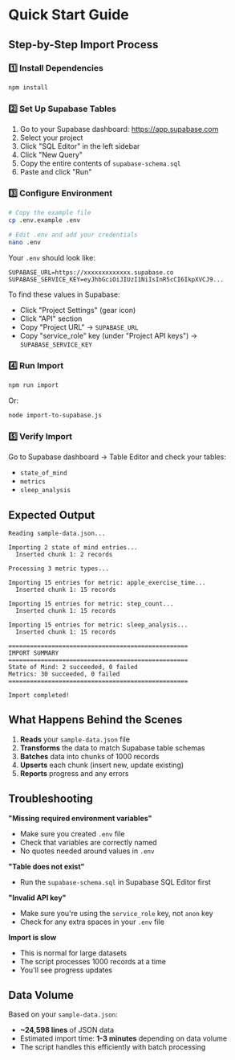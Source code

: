 # Quick Start Guide

## Step-by-Step Import Process

### 1️⃣ Install Dependencies
```bash
npm install
```

### 2️⃣ Set Up Supabase Tables
1. Go to your Supabase dashboard: https://app.supabase.com
2. Select your project
3. Click "SQL Editor" in the left sidebar
4. Click "New Query"
5. Copy the entire contents of `supabase-schema.sql`
6. Paste and click "Run"

### 3️⃣ Configure Environment
```bash
# Copy the example file
cp .env.example .env

# Edit .env and add your credentials
nano .env
```

Your `.env` should look like:
```env
SUPABASE_URL=https://xxxxxxxxxxxxx.supabase.co
SUPABASE_SERVICE_KEY=eyJhbGciOiJIUzI1NiIsInR5cCI6IkpXVCJ9...
```

To find these values in Supabase:
- Click "Project Settings" (gear icon)
- Click "API" section
- Copy "Project URL" → `SUPABASE_URL`
- Copy "service_role" key (under "Project API keys") → `SUPABASE_SERVICE_KEY`

### 4️⃣ Run Import
```bash
npm run import
```

Or:
```bash
node import-to-supabase.js
```

### 5️⃣ Verify Import
Go to Supabase dashboard → Table Editor and check your tables:
- `state_of_mind`
- `metrics`
- `sleep_analysis`

## Expected Output

```
Reading sample-data.json...

Importing 2 state of mind entries...
  Inserted chunk 1: 2 records

Processing 3 metric types...

Importing 15 entries for metric: apple_exercise_time...
  Inserted chunk 1: 15 records

Importing 15 entries for metric: step_count...
  Inserted chunk 1: 15 records

Importing 15 entries for metric: sleep_analysis...
  Inserted chunk 1: 15 records

==================================================
IMPORT SUMMARY
==================================================
State of Mind: 2 succeeded, 0 failed
Metrics: 30 succeeded, 0 failed
==================================================

Import completed!
```

## What Happens Behind the Scenes

1. **Reads** your `sample-data.json` file
2. **Transforms** the data to match Supabase table schemas
3. **Batches** data into chunks of 1000 records
4. **Upserts** each chunk (insert new, update existing)
5. **Reports** progress and any errors

## Troubleshooting

**"Missing required environment variables"**
- Make sure you created `.env` file
- Check that variables are correctly named
- No quotes needed around values in `.env`

**"Table does not exist"**
- Run the `supabase-schema.sql` in Supabase SQL Editor first

**"Invalid API key"**
- Make sure you're using the `service_role` key, not `anon` key
- Check for any extra spaces in your `.env` file

**Import is slow**
- This is normal for large datasets
- The script processes 1000 records at a time
- You'll see progress updates

## Data Volume

Based on your `sample-data.json`:
- **~24,598 lines** of JSON data
- Estimated import time: **1-3 minutes** depending on data volume
- The script handles this efficiently with batch processing
